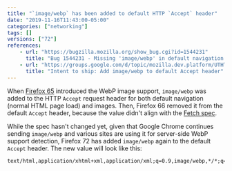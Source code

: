 ```yaml
---
title: "`image/webp` has been added to default HTTP `Accept` header"
date: "2019-11-16T11:43:00-05:00"
categories: ["networking"]
tags: []
versions: ["72"]
references:
    - url: "https://bugzilla.mozilla.org/show_bug.cgi?id=1544231"
      title: "Bug 1544231 - Missing 'image/webp' in default navigation value of the 'Accept' header"
    - url: "https://groups.google.com/d/topic/mozilla.dev.platform/UTHTGok5x4o/discussion"
      title: "Intent to ship: Add image/webp to default Accept header"
---
```

When [Firefox 65](https://www.fxsitecompat.dev/en-CA/docs/2018/webp-image-support-has-been-added/) introduced the WebP image support, `image/webp` was added to the HTTP `Accept` request header for both default navigation (normal HTML page load) and images. Then, Firefox 66 removed it from the default `Accept` header, because the value didn't align with the [Fetch spec](https://fetch.spec.whatwg.org/#fetching).

While the spec hasn't changed yet, given that Google Chrome continues sending `image/webp` and various sites are using it for server-side WebP support detection, Firefox 72 has added `image/webp` again to the default `Accept` header. The new value will look like this:

```
text/html,application/xhtml+xml,application/xml;q=0.9,image/webp,*/*;q=0.8
```
